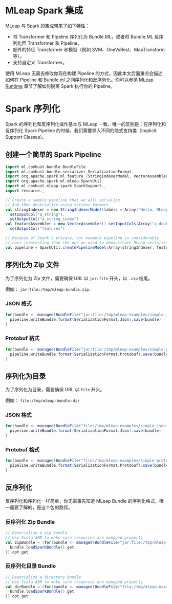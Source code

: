 # MLeap Spark 集成

MLeap 与 Spark 的集成带来了如下特性：

* 将 Transformer 和 Pipeline 序列化为 Bundle.ML，或者将 Bundle.ML 反序列化回 Transformer 和 Pipeline。
* 额外的特征 Transformer 和模型（例如 SVM、OneVsRest、MapTransform 等）。
* 支持自定义 Transformer。

使用 MLeap 无需去修改你现在构建 Pipeline 的方式，因此本文后面重点会描述如何在 Pipeline 和 Bundle.ml 之间序列化和反序列化。你可以参见 [MLeap Runtime](../mleap-runtime/index.md) 章节了解如何脱离 Spark 执行你的 Pipeline。

# Spark 序列化

Spark 的序列化和反序列化操作基本与 MLeap 一致，唯一的区别是：在序列化和反序列化 Spark Pipeline 的时候，我们需要导入不同的隐式支持类（Implicit Support Classes）。

## 创建一个简单的 Spark Pipeline

```scala
import ml.combust.bundle.BundleFile
import ml.combust.bundle.serializer.SerializationFormat
import org.apache.spark.ml.feature.{StringIndexerModel, VectorAssembler}
import org.apache.spark.ml.mleap.SparkUtil
import ml.combust.mleap.spark.SparkSupport._
import resource._

// Create a sample pipeline that we will serialize
// And then deserialize using various formats
val stringIndexer = new StringIndexerModel(labels = Array("Hello, MLeap!", "Another row")).
  setInputCol("a_string").
  setOutputCol("a_string_index")
val featureAssembler = new VectorAssembler().setInputCols(Array("a_double")).
  setOutputCol("features")

// Because of Spark's privacy, our example pipeline is considerably
// Less interesting than the one we used to demonstrate MLeap serialization
val pipeline = SparkUtil.createPipelineModel(Array(stringIndexer, featureAssembler))
```

## 序列化为 Zip 文件

为了序列化为 Zip 文件，需要确保 URL 以 `jar:file` 开头，以 `.zip` 结尾。

例如： `jar:file:/tmp/mleap-bundle.zip`.

### JSON 格式

```scala
for(bundle <- managed(BundleFile("jar:file:/tmp/mleap-examples/simple-json.zip"))) {
  pipeline.writeBundle.format(SerializationFormat.Json).save(bundle)
}
```

### Protobuf 格式

```scala
for(bundle <- managed(BundleFile("jar:file:/tmp/mleap-examples/simple-protobuf.zip"))) {
  pipeline.writeBundle.format(SerializationFormat.Protobuf).save(bundle)
}
```

## 序列化为目录

为了序列化为目录，需要确保 URL 以 `file` 开头。

例如： `file:/tmp/mleap-bundle-dir`

### JSON 格式

```scala
for(bundle <- managed(BundleFile("file:/tmp/mleap-examples/simple-json-dir"))) {
  pipeline.writeBundle.format(SerializationFormat.Json).save(bundle)
}
```

### Protobuf 格式

```scala
for(bundle <- managed(BundleFile("file:/tmp/mleap-examples/simple-protobuf-dir"))) {
  pipeline.writeBundle.format(SerializationFormat.Protobuf).save(bundle)
}
```

## 反序列化

反序列化和序列化一样简单，你无需事先知道 MLeap Bundle 的序列化格式，唯一需要了解的，是这个包的路径。

### 反序列化 Zip Bundle

```scala
// Deserialize a zip bundle
// Use Scala ARM to make sure resources are managed properly
val zipBundle = (for(bundle <- managed(BundleFile("jar:file:/tmp/mleap-examples/simple-json.zip"))) yield {
  bundle.loadSparkBundle().get
}).opt.get
```

### 反序列化目录 Bundle

```scala
// Deserialize a directory bundle
// Use Scala ARM to make sure resources are managed properly
val dirBundle = (for(bundle <- managed(BundleFile("file:/tmp/mleap-examples/simple-json-dir"))) yield {
  bundle.loadSparkBundle().get
}).opt.get
```
